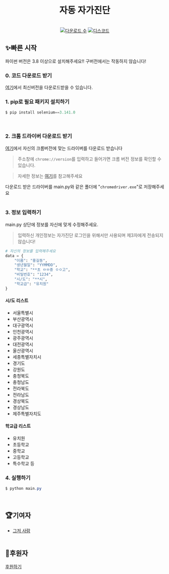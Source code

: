 <h1 align="center">자동 자가진단</h1>
<div align="center">

<br>
<a href="https://github.com/Sol-Studio/auto_jagajindan/releases"><img src="https://img.shields.io/github/downloads/Sol-Studio/auto_jagajindan/total" alt="다운로드 수"></a>
<a href="https://discord.gg/auytc6qS83"><img src="https://img.shields.io/discord/851458756532895769?label=discord" alt="디스코드"></a>
</div>

## ✨빠른 시작
파이썬 버전은 3.8 이상으로 설치해주세요!! 구버전에서는 작동하지 않습니다!<br>
### 0. 코드 다운로드 받기
[여기](https://github.com/Sol-Studio/auto_jagajindan/releases/)에서 최신버전을 다운로드받을 수 있습니다.


### 1. pip로 필요 패키지 설치하기
```powershell
$ pip install selenium==3.141.0
```
<br>

### 2. 크롬 드라이버 다운로드 받기
[여기](https://chromedriver.chromium.org/downloads)에서 자신의 크롬버전에 맞는 드라이버를 다운로드 받습니다<br>
> 주소창에 `chrome://version`를 입력하고 들어가면 크롬 버전 정보를 확인할 수 있습니다.

> 자세한 정보는 [여기](https://kminito.tistory.com/78)를 참고해주세요

다운로드 받은 드라이버를 main.py와 같은 폴더에 "`chromedriver.exe`"로 저장해주세요
<br><br>

### 3. 정보 입력하기
main.py 상단에 정보를 자신에 맞게 수정해주세요. <br>
> 입력하신 개인정보는 자가진단 로그인을 위해서만 사용되며 제3자에게 전송되지 않습니다!


```python
# 자신의 정보를 입력해주세요
data = {
    "이름": "홍길동",
    "생년월일": "YYMMDD",
    "학교": "**초 ㅁㅁ중 ㅇㅇ고",
    "비밀번호": "1234",
    "시/도": "**시",
    "학교급": "유치원"
}
```
#### 시/도 리스트
 - 서울특별시
 - 부산광역시
 - 대구광역시
 - 인천광역시
 - 광주광역시
 - 대전광역시
 - 울산광역시
 - 세종특별자치시
 - 경기도
 - 강원도
 - 충청북도
 - 충청남도
 - 전라북도
 - 전라남도
 - 경상북도
 - 경상남도
 - 제주특별자치도

#### 학교급 리스트
 - 유치원
 - 초등학교
 - 중학교
 - 고등학교
 - 특수학교 등

### 4. 실행하기
```powershell
$ python main.py
```
<br>

## 🏆기여자
 - [그저 사람](https://github.com/Sol-Studio)
<br><br>

## 💖후원자
[후원하기](https://toss.me/solstudio)

